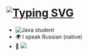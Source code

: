 # <a href="https://git.io/typing-svg"><img src="https://readme-typing-svg.herokuapp.com?font=segoe+script&pause=1000&color=47F700&center=%D0%BB%D0%BE%D0%B6%D1%8C&vCenter=%D0%BB%D0%BE%D0%B6%D1%8C&width=435&lines=%2F%2F+My+name+is+Zakhar+;println(%22Hello+World%22)+" alt="Typing SVG" /></a>


*  ![Java](https://img.shields.io/badge/java-%23ED8B00.svg?style=for-the-badge&logo=java&logoColor=white) student
*  🌍 I speak Russian (native) 
*  📃 ![](https://komarev.com/ghpvc/?username=3axapuo)
